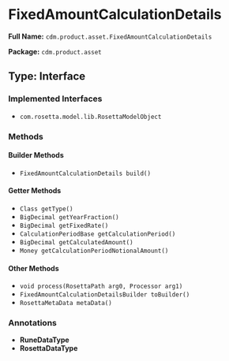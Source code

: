 # FixedAmountCalculationDetails

**Full Name:** `cdm.product.asset.FixedAmountCalculationDetails`

**Package:** `cdm.product.asset`

## Type: Interface

### Implemented Interfaces

- `com.rosetta.model.lib.RosettaModelObject`

### Methods

#### Builder Methods

- `FixedAmountCalculationDetails build()`

#### Getter Methods

- `Class getType()`
- `BigDecimal getYearFraction()`
- `BigDecimal getFixedRate()`
- `CalculationPeriodBase getCalculationPeriod()`
- `BigDecimal getCalculatedAmount()`
- `Money getCalculationPeriodNotionalAmount()`

#### Other Methods

- `void process(RosettaPath arg0, Processor arg1)`
- `FixedAmountCalculationDetailsBuilder toBuilder()`
- `RosettaMetaData metaData()`

### Annotations

- **RuneDataType**
- **RosettaDataType**

